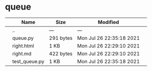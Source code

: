 queue
=====

<table><thead><tr class="header"><th></th><th>Name</th><th>Size</th><th>Modified</th><th></th></tr></thead><tbody><tr class="odd"><td></td><td><span class="goup">..</span></td><td>—</td><td>—</td><td></td></tr><tr class="even"><td></td><td><span class="name">queue.py</span></td><td>291 bytes</td><td>Mon Jul 26 22:35:18 2021</td><td></td></tr><tr class="odd"><td></td><td><span class="name">right.html</span></td><td>1 KB</td><td>Mon Jul 26 22:29:10 2021</td><td></td></tr><tr class="even"><td></td><td><span class="name">right.md</span></td><td>422 bytes</td><td>Mon Jul 26 22:29:10 2021</td><td></td></tr><tr class="odd"><td></td><td><span class="name">test_queue.py</span></td><td>1 KB</td><td>Mon Jul 26 22:35:18 2021</td><td></td></tr></tbody></table>
